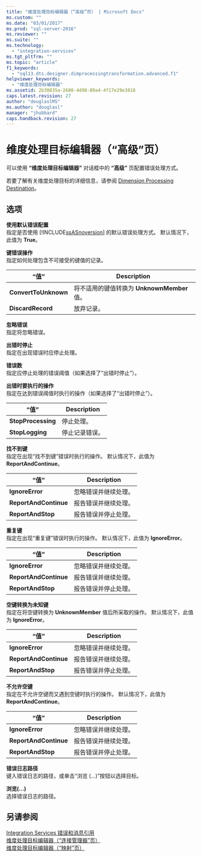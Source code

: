 ```yaml
---
title: "维度处理目标编辑器（“高级”页） | Microsoft Docs"
ms.custom: ""
ms.date: "03/01/2017"
ms.prod: "sql-server-2016"
ms.reviewer: ""
ms.suite: ""
ms.technology: 
  - "integration-services"
ms.tgt_pltfrm: ""
ms.topic: "article"
f1_keywords: 
  - "sql13.dts.designer.dimprocessingtransformation.advanced.f1"
helpviewer_keywords: 
  - "维度处理目标编辑器"
ms.assetid: 2b30835a-2680-4d98-89a4-4f17e29e3818
caps.latest.revision: 27
author: "douglaslMS"
ms.author: "douglasl"
manager: "jhubbard"
caps.handback.revision: 27
---
```

# 维度处理目标编辑器（“高级”页）
  可以使用 **“维度处理目标编辑器”** 对话框中的 **“高级”** 页配置错误处理方式。  
  
 若要了解有关维度处理目标的详细信息，请参阅 [Dimension Processing Destination](../../integration-services/data-flow/dimension-processing-destination.md)。  
  
## 选项  
 **使用默认错误配置**  
 指定是否使用 [!INCLUDE[ssASnoversion](../../includes/ssasnoversion-md.md)] 的默认错误处理方式。 默认情况下，此值为 **True**。  
  
 **键错误操作**  
 指定如何处理包含不可接受的键值的记录。  
  
|“值”|Description|  
|-----------|-----------------|  
|**ConvertToUnknown**|将不适用的键值转换为 **UnknownMember** 值。|  
|**DiscardRecord**|放弃记录。|  
  
 **忽略错误**  
 指定将忽略错误。  
  
 **出错时停止**  
 指定在出现错误时应停止处理。  
  
 **错误数**  
 指定应停止处理的错误阈值（如果选择了“出错时停止”）。  
  
 **出错时要执行的操作**  
 指定在达到错误阈值时执行的操作（如果选择了“出错时停止”）。  
  
|“值”|Description|  
|-----------|-----------------|  
|**StopProcessing**|停止处理。|  
|**StopLogging**|停止记录错误。|  
  
 **找不到键**  
 指定在出现“找不到键”错误时执行的操作。 默认情况下，此值为 **ReportAndContinue**。  
  
|“值”|Description|  
|-----------|-----------------|  
|**IgnoreError**|忽略错误并继续处理。|  
|**ReportAndContinue**|报告错误并继续处理。|  
|**ReportAndStop**|报告错误并停止处理。|  
  
 **重复键**  
 指定在出现“重复键”错误时执行的操作。 默认情况下，此值为 **IgnoreError**。  
  
|“值”|Description|  
|-----------|-----------------|  
|**IgnoreError**|忽略错误并继续处理。|  
|**ReportAndContinue**|报告错误并继续处理。|  
|**ReportAndStop**|报告错误并停止处理。|  
  
 **空键转换为未知键**  
 指定在将空键转换为 **UnknownMember** 值后所采取的操作。 默认情况下，此值为 **IgnoreError**。  
  
|“值”|Description|  
|-----------|-----------------|  
|**IgnoreError**|忽略错误并继续处理。|  
|**ReportAndContinue**|报告错误并继续处理。|  
|**ReportAndStop**|报告错误并停止处理。|  
  
 **不允许空键**  
 指定在不允许空键而又遇到空键时执行的操作。 默认情况下，此值为 **ReportAndContinue**。  
  
|“值”|Description|  
|-----------|-----------------|  
|**IgnoreError**|忽略错误并继续处理。|  
|**ReportAndContinue**|报告错误并继续处理。|  
|**ReportAndStop**|报告错误并停止处理。|  
  
 **错误日志路径**  
 键入错误日志的路径，或单击“浏览 (...)”按钮以选择目标。  
  
 **浏览(...)**  
 选择错误日志的路径。  
  
## 另请参阅  
 [Integration Services 错误和消息引用](../../integration-services/integration-services-error-and-message-reference.md)   
 [维度处理目标编辑器（“连接管理器”页）](../../integration-services/data-flow/dimension-processing-destination-editor-connection-manager-page.md)   
 [维度处理目标编辑器（“映射”页）](../../integration-services/data-flow/dimension-processing-destination-editor-mappings-page.md)  
  
  